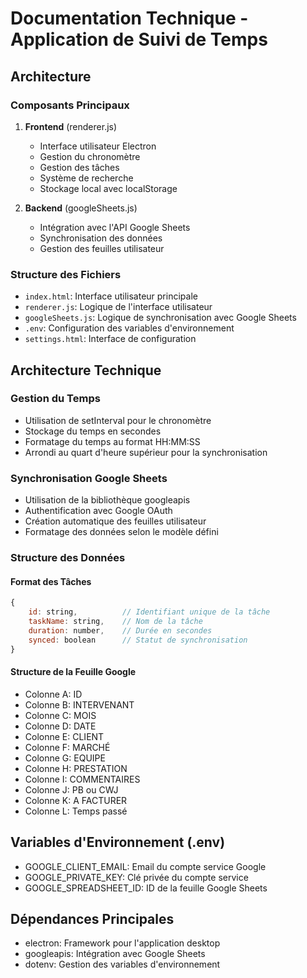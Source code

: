 # Documentation Technique - Application de Suivi de Temps

## Architecture

### Composants Principaux

1. **Frontend** (renderer.js)
   - Interface utilisateur Electron
   - Gestion du chronomètre
   - Gestion des tâches
   - Système de recherche
   - Stockage local avec localStorage

2. **Backend** (googleSheets.js)
   - Intégration avec l'API Google Sheets
   - Synchronisation des données
   - Gestion des feuilles utilisateur

### Structure des Fichiers

- `index.html`: Interface utilisateur principale
- `renderer.js`: Logique de l'interface utilisateur
- `googleSheets.js`: Logique de synchronisation avec Google Sheets
- `.env`: Configuration des variables d'environnement
- `settings.html`: Interface de configuration

## Architecture Technique

### Gestion du Temps
- Utilisation de setInterval pour le chronomètre
- Stockage du temps en secondes
- Formatage du temps au format HH:MM:SS
- Arrondi au quart d'heure supérieur pour la synchronisation

### Synchronisation Google Sheets
- Utilisation de la bibliothèque googleapis
- Authentification avec Google OAuth
- Création automatique des feuilles utilisateur
- Formatage des données selon le modèle défini

### Structure des Données

#### Format des Tâches
```javascript
{
    id: string,          // Identifiant unique de la tâche
    taskName: string,    // Nom de la tâche
    duration: number,    // Durée en secondes
    synced: boolean      // Statut de synchronisation
}
```

#### Structure de la Feuille Google
- Colonne A: ID
- Colonne B: INTERVENANT
- Colonne C: MOIS
- Colonne D: DATE
- Colonne E: CLIENT
- Colonne F: MARCHÉ
- Colonne G: EQUIPE
- Colonne H: PRESTATION
- Colonne I: COMMENTAIRES
- Colonne J: PB ou CWJ
- Colonne K: A FACTURER
- Colonne L: Temps passé

## Variables d'Environnement (.env)

- GOOGLE_CLIENT_EMAIL: Email du compte service Google
- GOOGLE_PRIVATE_KEY: Clé privée du compte service
- GOOGLE_SPREADSHEET_ID: ID de la feuille Google Sheets

## Dépendances Principales

- electron: Framework pour l'application desktop
- googleapis: Intégration avec Google Sheets
- dotenv: Gestion des variables d'environnement
